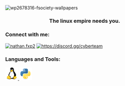 <img
  width="400"
  height="125"
  alt="wp2678316-fsociety-wallpapers"
  src="https://github.com/user-attachments/assets/57acca4d-c9d0-4b05-879a-cd48f2f245f6"
/>


<h3 align="center">The linux empire needs you.</h3>

<h3 align="left">Connect with me:</h3>
<p align="left">
<a href="https://instagram.com/nathan.fxp2" target="blank"><img align="center" src="https://raw.githubusercontent.com/rahuldkjain/github-profile-readme-generator/master/src/images/icons/Social/instagram.svg" alt="nathan.fxp2" height="30" width="40" /></a>
<a href="https://discord.gg/https://discord.gg/cyberteam" target="blank"><img align="center" src="https://raw.githubusercontent.com/rahuldkjain/github-profile-readme-generator/master/src/images/icons/Social/discord.svg" alt="https://discord.gg/cyberteam" height="30" width="40" /></a>
</p>

<h3 align="left">Languages and Tools:</h3>
<p align="left"> <a href="https://www.linux.org/" target="_blank" rel="noreferrer"> <img src="https://raw.githubusercontent.com/devicons/devicon/master/icons/linux/linux-original.svg" alt="linux" width="40" height="40"/> </a> <a href="https://www.python.org" target="_blank" rel="noreferrer"> <img src="https://raw.githubusercontent.com/devicons/devicon/master/icons/python/python-original.svg" alt="python" width="40" height="40"/> </a> </p>


